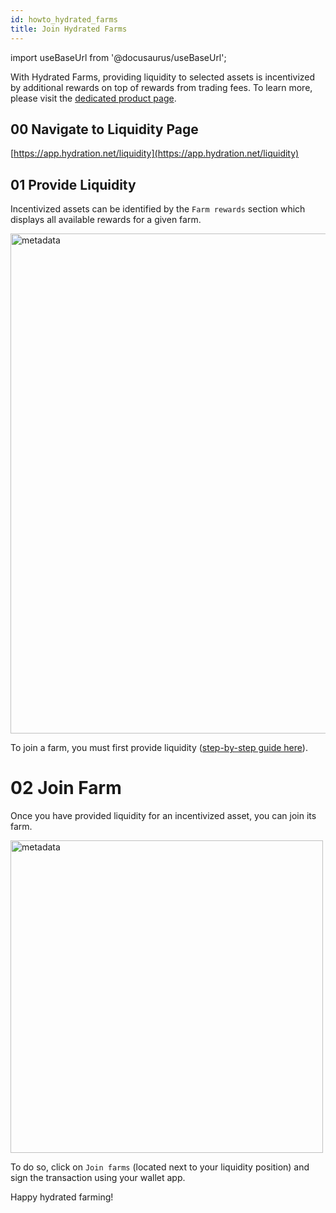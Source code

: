 ```yaml
---
id: howto_hydrated_farms
title: Join Hydrated Farms
---
```

import useBaseUrl from '@docusaurus/useBaseUrl';

With Hydrated Farms, providing liquidity to selected assets is incentivized by additional rewards on top of rewards from trading fees. To learn more, please visit the [dedicated product page](/omnipool_hydrated_farms).

## 00 Navigate to Liquidity Page
[https://app.hydration.net/liquidity](https://app.hydration.net/liquidity)

## 01 Provide Liquidity
Incentivized assets can be identified by the `Farm rewards` section which displays all available rewards for a given farm.

<div style={{textAlign: 'center'}}>
  <img alt="metadata" src={useBaseUrl('/howto_hydrated_farms/browse_farms.jpg')} width="800px" />
</div>

To join a farm, you must first provide liquidity ([step-by-step guide here](/howto_lp)).

# 02 Join Farm
Once you have provided liquidity for an incentivized asset, you can join its farm.

<div style={{textAlign: 'center'}}>
  <img alt="metadata" src={useBaseUrl('/howto_hydrated_farms/join_farm.jpg')} width="500px" />
</div>

To do so, click on `Join farms` (located next to your liquidity position) and sign the transaction using your wallet app.

Happy hydrated farming!
